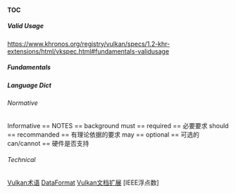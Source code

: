 #### TOC


##### Valid Usage
https://www.khronos.org/registry/vulkan/specs/1.2-khr-extensions/html/vkspec.html#fundamentals-validusage

##### Fundamentals



##### Language Dict
###### Normative
Informative == NOTES == background
must == required == 必要要求
should == recommanded == 有理论依据的要求
may == optional == 可选的
can/cannot == 硬件是否支持
###### Technical
[Vulkan术语](https://www.khronos.org/registry/vulkan/specs/1.2-khr-extensions/html/vkspec.html#glossary)
[DataFormat](https://www.khronos.org/registry/DataFormat/specs/1.3/dataformat.1.3.html)
[Vulkan文档扩展](https://www.khronos.org/registry/vulkan/specs/1.2/styleguide.html)
[IEEE浮点数]